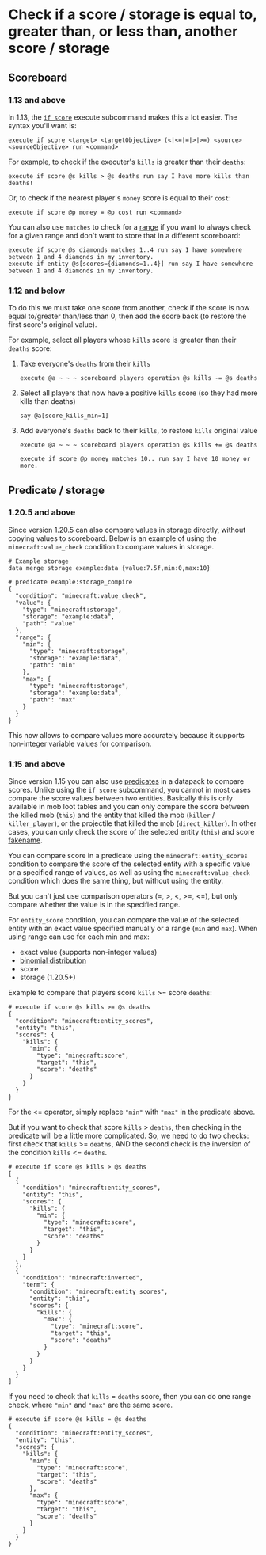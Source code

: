 # Check if a score / storage is equal to, greater than, or less than, another score / storage

## Scoreboard

### 1.13 and above

In 1.13, the [`if score`](https://minecraft.wiki/w/Commands/execute#(if|unless)_score) execute subcommand makes this a lot easier. The syntax you'll want is:

    execute if score <target> <targetObjective> (<|<=|=|>|>=) <source> <sourceObjective> run <command>

For example, to check if the executer's `kills` is greater than their `deaths`:

    execute if score @s kills > @s deaths run say I have more kills than deaths!

Or, to check if the nearest player's `money` score is equal to their `cost`:

    execute if score @p money = @p cost run <command>

You can also use `matches` to check for a [range](/wiki/questions/range) if you want to always check for a given range and don't want to store that in a different scoreboard:

    execute if score @s diamonds matches 1..4 run say I have somewhere between 1 and 4 diamonds in my inventory.
    execute if entity @s[scores={diamonds=1..4}] run say I have somewhere between 1 and 4 diamonds in my inventory.


### 1.12 and below

To do this we must take one score from another, check if the score is now equal to/greater than/less than 0, then add the score back (to restore the first score's original value).

For example, select all players whose `kills` score is greater than their `deaths` score:

1. Take everyone's `deaths` from their `kills`

       execute @a ~ ~ ~ scoreboard players operation @s kills -= @s deaths

2. Select all players that now have a positive `kills` score (so they had more kills than deaths)

       say @a[score_kills_min=1]

3. Add everyone's `deaths` back to their `kills`, to restore `kills` original value

       execute @a ~ ~ ~ scoreboard players operation @s kills += @s deaths

       execute if score @p money matches 10.. run say I have 10 money or more.

## Predicate / storage

### 1.20.5 and above

Since version 1.20.5 can also compare values in storage directly, without copying values to scoreboard. Below is an example of using the `minecraft:value_check` condition to compare values in storage.

    # Example storage
    data merge storage example:data {value:7.5f,min:0,max:10}
    
    # predicate example:storage_compire
    {
      "condition": "minecraft:value_check",
      "value": {
        "type": "minecraft:storage",
        "storage": "example:data",
        "path": "value"
      },
      "range": {
        "min": {
          "type": "minecraft:storage",
          "storage": "example:data",
          "path": "min"
        },
        "max": {
          "type": "minecraft:storage",
          "storage": "example:data",
          "path": "max"
        }
      }
    }

This now allows to compare values more accurately because it supports non-integer variable values for comparison.

### 1.15 and above

Since version 1.15 you can also use [predicates](https://minecraft.wiki/w/Predicate) in a datapack to compare scores. Unlike using the `if score` subcommand, you cannot in most cases compare the score values between two entities. Basically this is only available in mob loot tables and you can only compare the score between the killed mob (`this`) and the entity that killed the mob (`killer` / `killer_player`), or the projectile that killed the mob (`direct_killer`). In other cases, you can only check the score of the selected entity (`this`) and score [fakename](/wiki/questions/fakeplayer).

You can compare score in a predicate using the `minecraft:entity_scores` condition to compare the score of the selected entity with a specific value or a specified range of values, as well as using the `minecraft:value_check` condition which does the same thing, but without using the entity.

But you can't just use comparison operators (=, >, <, >=, <=), but only compare whether the value is in the specified range.

For `entity_score` condition, you can compare the value of the selected entity with an exact value specified manually or a range (`min` and `max`). When using range can use for each min and max:

- exact value (supports non-integer values)
- [binomial distribution](https://en.wikipedia.org/wiki/Binomial_distribution)
- score
- storage (1.20.5+)

Example to compare that players score `kills` >= score `deaths`:

    # execute if score @s kills >= @s deaths
    {
      "condition": "minecraft:entity_scores",
      "entity": "this",
      "scores": {
        "kills": {
          "min": {
            "type": "minecraft:score",
            "target": "this",
            "score": "deaths"
          }
        }
      }
    }

For the <= operator, simply replace `"min"` with `"max"` in the predicate above.

But if you want to check that score `kills` > `deaths`, then checking in the predicate will be a little more complicated. So, we need to do two checks: first check that `kills` >= `deaths`, AND the second check is the inversion of the condition `kills` <= `deaths`.

    # execute if score @s kills > @s deaths
    [
      {
        "condition": "minecraft:entity_scores",
        "entity": "this",
        "scores": {
          "kills": {
            "min": {
              "type": "minecraft:score",
              "target": "this",
              "score": "deaths"
            }
          }
        }
      },
      {
        "condition": "minecraft:inverted",
        "term": {
          "condition": "minecraft:entity_scores",
          "entity": "this",
          "scores": {
            "kills": {
              "max": {
                "type": "minecraft:score",
                "target": "this",
                "score": "deaths"
              }
            }
          }
        }
      }
    ]

If you need to check that `kills` = `deaths` score, then you can do one range check, where `"min"` and `"max"` are the same score.

    # execute if score @s kills = @s deaths
    {
      "condition": "minecraft:entity_scores",
      "entity": "this",
      "scores": {
        "kills": {
          "min": {
            "type": "minecraft:score",
            "target": "this",
            "score": "deaths"
          },
          "max": {
            "type": "minecraft:score",
            "target": "this",
            "score": "deaths"
          }
        }
      }
    }
